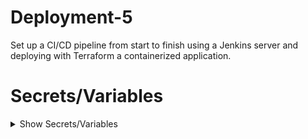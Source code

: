 # Deployment-5
Set up a CI/CD pipeline from start to finish using a Jenkins server and deploying with Terraform a containerized application.

# Secrets/Variables

<details>

<summary>Show Secrets/Variables</summary>

<br>

- AWS_ACCESS_KEY_ID 

    - AWS IAM User with AdministratorAccess, their Access Key ID. 

        Secrets/Variables:

        ```
        AWS_ACCESS_KEY_ID
        ```

        Example Below: 

        ```
        AKIAXIDF5EYC4GKLMXNZ
        ```

- AWS_SECRET_ACCESS_KEY 

    - AWS IAM User with AdministratorAccess, their Secret Access Key ID. 

        Secrets/Variables:

        ```
        AWS_SECRET_ACCESS_KEY
        ```

        Example Below: 

        ```
        nhsi9mxRJfZYUx/HKS4jJ1rK4tcbJwH+pzg3I+nD
        ```

- AWS_SSH_KEY_BASE64 

    - AWS SSH Key Pair to SSH into the Jenkins Server EC2 in base64 format using the base64 command. 

        Secrets/Variables:

        ```
        AWS_SSH_KEY_BASE64
        ```

        Example Below: 

        ```
        cat ~/.ssh/Tokyo.pem | base64
        ```

- JENKINS_USERNAME 

    - Desired Jenkins username to create the Jenkins Server with. 

        Secrets/Variables:

        ```
        JENKINS_USERNAME
        ```

        Example Below: 

        ```
        Jeff
        ```

- JENKINS_PASSWORD 

    - Desired Jenkins password to create the Jenkins Server with. 

        Secrets/Variables:

        ```
        JENKINS_PASSWORD
        ```

        Example Below: 

        ```
        password1234
        ```

- JENKINS_EMAIL 

    - Desired Jenkins admin email to create the Jenkins Server with. 

        Secrets/Variables:

        ```
        JENKINS_EMAIL
        ```

        Example Below: 

        ```
        Jeff@gmail.com
        ```

- USER_GITHUB_USERNAME 

    - Your Github Username to access your forked repo. 

        Secrets/Variables:

        ```
        USER_GITHUB_USERNAME
        ```

        Example Below: 

        ```
        BossJeff
        ```

- USER_GITHUB_TOKEN 

    - Your Github Personal Access token to access your forked repo. 

        Secrets/Variables:

        ```
        USER_GITHUB_TOKEN
        ```

        Example Below: 

        ```
        ghp_l5W2WQ0vrQIOaNmApxv2ygBIvDXoxj2EllWd
        ```

- JENKINS_JOB_NAME 

    - The name of the Build Job or Project Jenkins uses. 

        Secrets/Variables:

        ```
        JENKINS_JOB_NAME
        ```

        Example Below: 

        ```
        Deployment-4
        ```

- JENKINS_GITHUB_REPO_URL 

    - The url of the forked repo. 

        Secrets/Variables:

        ```
        JENKINS_GITHUB_REPO_URL
        ```

        Example Below: 

        ```
        https://github.com/RichardDeodutt/kuralabs_deployment_4
        ```

- THIS_GITHUB_REPO_URL

    - The url of this repo or if this is a fork of the original then the url of this forked repo. 

        Secrets/Variables:

        ```
        THIS_GITHUB_REPO_URL
        ```

        Example Below: 

        ```
        https://github.com/RichardDeodutt/Deployment-4
        ```

- USER_GITHUB_SSH_KEY_BASE64

    - Your GitHub SSH key to do a push in base64 format using the base64 command. 

        Secrets/Variables:

        ```
        USER_GITHUB_SSH_KEY_BASE64
        ```

        Example Below: 

        ```
        cat ~/.ssh/id_rsa | base64
        ```

- USER_GITHUB_EMAIL

    - Your GitHub email to author a commit can be the same as the JENKINS_EMAIL. 

        Secrets/Variables:

        ```
        USER_GITHUB_EMAIL
        ```

        Example Below: 

        ```
        Jeff@gmail.com
        ```

- BUCKET_NAME

    - Your S3 bucket name for storing the Terraform statefile. 

        Secrets/Variables:

        ```
        BUCKET_NAME
        ```

        Example Below: 

        ```
        terraform-remote-statefile-store-d10
        ```

- TABLE_NAME

    - Your DynamoDB table name for storing the lockfile of the Terraform statefile. 

        Secrets/Variables:

        ```
        TABLE_NAME
        ```

        Example Below: 

        ```
        terraform_state_lock_table-d10
        ```

- AWS_REGION

    - Your region of choice for AWS to use when creating the Jenkins Server and Agents. 

        Secrets/Variables:

        ```
        AWS_REGION
        ```

        Example Below: 

        ```
        ap-northeast-1
        ```

- AWS_AMI

    - Your AMI to use for your EC2 based on the region selected. 

        Secrets/Variables:

        ```
        AWS_AMI
        ```

        Example Below: 

        ```
        ami-03f4fa076d2981b45
        ```

- AWS_ITYPE

    - Your itype to use for your EC2 based on your needs. 

        Secrets/Variables:

        ```
        AWS_ITYPE
        ```

        Example Below: 

        ```
        t2.micro
        ```

- AWS_KEYNAME

    - Your keyname to use for your EC2 based on your SSH Keys generated on AWS. Must be already generated.  

        Secrets/Variables:

        ```
        AWS_KEYNAME
        ```

        Example Below: 

        ```
        Tokyo
        ```

- AWS_SECGROUPNAME

    - Your secgroupname to use for your EC2 based on your security groups Created on AWS. Must be already generated.  

        Secrets/Variables:

        ```
        AWS_SECGROUPNAME
        ```

        Example Below: 

        ```
        Jenkins Ports
        ```

</details>